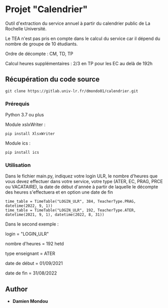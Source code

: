 # Projet "Calendrier"

Outil d'extraction du service annuel à partir du calendrier public de La Rochelle Université.

Le TEA n'est pas pris en compte dans le calcul du service car il dépend du nombre de groupe de 10 étudiants.

Ordre de décompte : CM, TD, TP

Calcul heures supplémentaires : 2/3 en TP pour les EC au delà de 192h

## Récupération du code source

```
git clone https://gitlab.univ-lr.fr/dmondo01/calendrier.git
```

### Prérequis

Python 3.7 ou plus

Module xslxWriter :
```
pip install XlsxWriter
```

Module ics :
```
pip install ics
```

### Utilisation

Dans le fichier main.py, indiquez votre login ULR, le nombre d'heures que vous devez 
effectuer dans votre service, votre type (ATER, EC, PRAG, PRCE ou VACATAIRE), la date de début d'année à partir de laquelle le décompte des heures s'effectuera et en option une date de fin
```
time_table = TimeTable("LOGIN_ULR", 384, TeacherType.PRAG, datetime(2022, 9, 1))
time_table = TimeTable("LOGIN_ULR", 192, TeacherType.ATER, datetime(2021, 9, 1), datetime(2022, 8, 31))
```

Dans le second exemple :

login = "LOGIN_ULR"

nombre d'heures = 192 hetd

type enseignant = ATER

date de début = 01/09/2021

date de fin = 31/08/2022




## Author

* **Damien Mondou** 